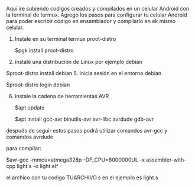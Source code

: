 Aqui ire subiendo codigos creados y compilados en un celular Android 
con la terminal de termux.
Agrego los pasos para configurar tu celular Android
para poder escribir código en ensamblador y compilarlo
en ek mismo celular.

1. Instale en su terminal termux proot-distro
   
   $pgk install proot-distro
3.  instale una distribución de Linux por ejemplo debian

$proot-distro install debian
5. Inicia sesión en el entorno debian
   
   $proot-distro login debian

6. instale la cadena de herramientas AVR
   
   $apt update
   
   $apt install gcc-avr binutils-avr avr-libc avrdude gdb-avr
   

después de seguir estos pasos podrá utilizar 
comandos avr-gcc y comandos avrdude

para compilar:

$avr-gcc -mmcu=atmega328p -DF_CPU=8000000UL 
-x assembler-with-cpp light.s -o light.elf

el archico con tu codigo TUARCHIVO.s
en el ejemplo es light.s
